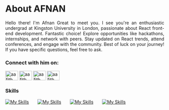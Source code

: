 About AFNAN
========================================================================================================================================
<p align="justify">
Hello there! I'm Afnan Great to meet you. I see you're an enthusiastic undergrad at Kingston University in London, passionate about React front-end development. Fantastic choice! Explore opportunities like hackathons, internships, and network with peers. Stay updated on React trends, attend conferences, and engage with the community. Best of luck on your journey! If you have specific questions, feel free to ask.
</p>

### Connect with him on:

<p align="left">
<a href="https://linkedin.com/in/aafith" target="blank"><img align="center" src="https://raw.githubusercontent.com/rahuldkjain/github-profile-readme-generator/master/src/images/icons/Social/linked-in-alt.svg" alt="aafith" height="30" width="40" /></a>
<a href="https://dribbble.com/aafith" target="blank"><img align="center" src="https://raw.githubusercontent.com/rahuldkjain/github-profile-readme-generator/master/src/images/icons/Social/dribbble.svg" alt="aafith" height="30" width="40" /></a>
<a href="https://www.behance.net/aafith" target="blank"><img align="center" src="https://raw.githubusercontent.com/rahuldkjain/github-profile-readme-generator/master/src/images/icons/Social/behance.svg" alt="aafith" height="30" width="40" /></a>
<a href="https://www.hackerrank.com/aafith" target="blank"><img align="center" src="https://raw.githubusercontent.com/rahuldkjain/github-profile-readme-generator/master/src/images/icons/Social/hackerrank.svg" alt="aafith" height="30" width="40" /></a>
</p>

### Skills

[![My Skills](https://skillicons.dev/icons?i=html,css,js)](https://skillicons.dev) &nbsp;&nbsp;&nbsp;&nbsp;&nbsp; [![My Skills](https://skillicons.dev/icons?i=react,wordpress,tailwind,bootstrap)](https://skillicons.dev) &nbsp;&nbsp;&nbsp;&nbsp;&nbsp; [![My Skills](https://skillicons.dev/icons?i=git,github)](https://skillicons.dev) &nbsp;&nbsp;&nbsp;&nbsp;&nbsp; [![My Skills](https://skillicons.dev/icons?i=figma,ai)](https://skillicons.dev)
<br/>


